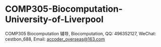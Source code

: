 # COMP305-Biocomputation-University-of-Liverpool
COMP305 Biocomputation 辅导, Biocomputation, QQ: 496352127, WeChat: cestbon_688, Email: accoder_overseas@163.com
